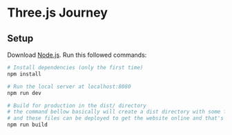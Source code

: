 # Three.js Journey

## Setup
Download [Node.js](https://nodejs.org/en/download/).
Run this followed commands:

``` bash
# Install dependencies (only the first time)
npm install

# Run the local server at localhost:8080
npm run dev

# Build for production in the dist/ directory
# the command bellow basically will create a dist directory with some files 
# and these files can be deployed to get the website online and that's all you need.
npm run build
```
